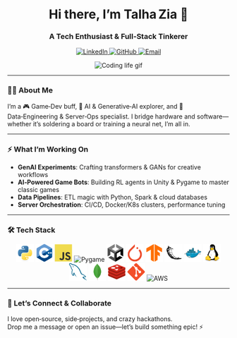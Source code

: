 <h1 align="center">Hi there, I’m Talha Zia 👋</h1>
<h3 align="center">A Tech Enthusiast & Full‑Stack Tinkerer</h3>

<p align="center">
  <a href="https://www.linkedin.com/in/talha-zia-a85595374" target="_blank">
    <img src="https://img.shields.io/badge/LinkedIn-0077B5?style=for-the-badge&logo=linkedin" alt="LinkedIn"/>
  </a>
  <a href="https://github.com/tazbeats" target="_blank">
    <img src="https://img.shields.io/badge/GitHub-181717?style=for-the-badge&logo=github" alt="GitHub"/>
  </a>
  <a href="mailto:talhaziaonmail@gmail.com">
    <img src="https://img.shields.io/badge/Email-D14836?style=for-the-badge&logo=gmail" alt="Email"/>
  </a>
</p>

<p align="center">
  <img src="https://media.giphy.com/media/3o7btPCcdNniyf0ArS/giphy.gif" width="600" alt="Coding life gif"/>
</p>

---

### 👨‍💻 About Me
I’m a 🎮 Game‑Dev buff, 🤖 AI & Generative‑AI explorer, and 🔧 Data‑Engineering & Server‑Ops specialist. I bridge hardware and software—whether it’s soldering a board or training a neural net, I’m all in.

---

### ⚡ What I’m Working On
- **GenAI Experiments**: Crafting transformers & GANs for creative workflows  
- **AI‑Powered Game Bots**: Building RL agents in Unity & Pygame to master classic games  
- **Data Pipelines**: ETL magic with Python, Spark & cloud databases  
- **Server Orchestration**: CI/CD, Docker/K8s clusters, performance tuning  

---

### 🛠️ Tech Stack

<p align="center">
  <img src="https://raw.githubusercontent.com/devicons/devicon/master/icons/python/python-original.svg" alt="Python" width="40" height="40"/>  
  <img src="https://raw.githubusercontent.com/devicons/devicon/master/icons/cplusplus/cplusplus-original.svg" alt="C++" width="40" height="40"/>  
  <img src="https://raw.githubusercontent.com/devicons/devicon/master/icons/javascript/javascript-original.svg" alt="JavaScript" width="40" height="40"/>  
  <img src="https://raw.githubusercontent.com/devicons/devicon/master/icons/pygame/pygame-original.svg" alt="Pygame" width="40" height="40"/>  
  <img src="https://raw.githubusercontent.com/devicons/devicon/master/icons/unity/unity-original.svg" alt="Unity" width="40" height="40"/>  
  <img src="https://raw.githubusercontent.com/devicons/devicon/master/icons/pytorch/pytorch-original.svg" alt="PyTorch" width="40" height="40"/>  
  <img src="https://raw.githubusercontent.com/devicons/devicon/master/icons/tensorflow/tensorflow-original.svg" alt="TensorFlow" width="40" height="40"/>  
  <img src="https://raw.githubusercontent.com/devicons/devicon/master/icons/flask/flask-original.svg" alt="Flask" width="40" height="40"/>  
  <img src="https://raw.githubusercontent.com/devicons/devicon/master/icons/docker/docker-original.svg" alt="Docker" width="40" height="40"/>  
  <img src="https://raw.githubusercontent.com/devicons/devicon/master/icons/linux/linux-original.svg" alt="Linux" width="40" height="40"/>  
  <img src="https://raw.githubusercontent.com/devicons/devicon/master/icons/mysql/mysql-original.svg" alt="MySQL" width="40" height="40"/>  
  <img src="https://raw.githubusercontent.com/devicons/devicon/master/icons/mongodb/mongodb-original.svg" alt="MongoDB" width="40" height="40"/>  
  <img src="https://raw.githubusercontent.com/devicons/devicon/master/icons/redis/redis-original.svg" alt="Redis" width="40" height="40"/>  
  <img src="https://raw.githubusercontent.com/devicons/devicon/master/icons/git/git-original.svg" alt="Git" width="40" height="40"/>  
  <img src="https://raw.githubusercontent.com/devicons/devicon/master/icons/aws/aws-original.svg" alt="AWS" width="40" height="40"/>  
</p>

---

### 🙌 Let’s Connect & Collaborate
I love open‑source, side‑projects, and crazy hackathons.  
Drop me a message or open an issue—let’s build something epic! ⚡  
